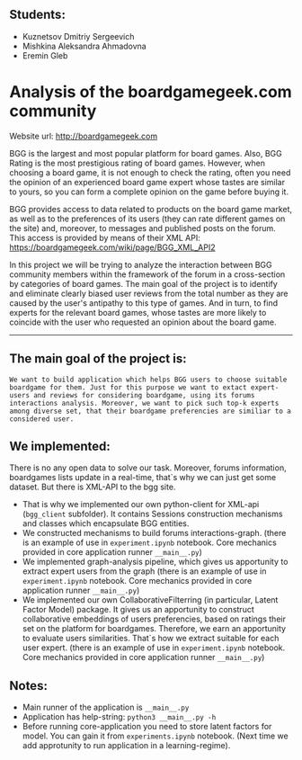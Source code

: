 ## Students:
* Kuznetsov Dmitriy Sergeevich
* Mishkina Aleksandra Ahmadovna
* Eremin Gleb


# Analysis of the boardgamegeek.com community
Website url: http://boardgamegeek.com

BGG is the largest and most popular platform for board games. Also, BGG Rating is the most prestigious rating of board games. However, when choosing a board game, it is not enough to check the rating, often you need the opinion of an experienced board game expert whose tastes are similar to yours, so you can form a complete opinion on the game before buying it. 

BGG provides access to data related to products on the board game market, as well as to the preferences of its users (they can rate different games on the site) and, moreover, to messages and published posts on the forum. This access is provided by means of their XML API: https://boardgamegeek.com/wiki/page/BGG_XML_API2

In this project we will be trying to analyze the interaction between BGG community members within the framework of the forum in a cross-section by categories of board games. The main goal of the project is to identify and eliminate clearly biased user reviews from the total number as they are caused by the user's antipathy to this type of games. And in turn, to find experts for the relevant board games, whose tastes are more likely to coincide with the user who requested an opinion about the board game.

---
## The main goal of the project is:
    We want to build application which helps BGG users to choose suitable boardgame for them. Just for this purpose we want to extact expert-users and reviews for considering boardgame, using its forums interactions analysis. Moreover, we want to pick such top-k experts among diverse set, that their boardgame preferencies are similiar to a considered user.

## We implemented:
There is no any open data to solve our task. Moreover, forums information, boardgames lists update in a real-time, that`s why we can just get some dataset. But there is XML-API to the bgg site.
* That is why we implemented our own python-client for XML-api (`bgg_client` subfolder). It contains Sessions construction mechanisms and classes which encapsulate BGG entities.
* We constructed mechanisms to build forums interactions-graph. (there is an example of use in `experiment.ipynb` notebook. Core mechanics provided in core application runner `__main__.py`)
* We implemented graph-analysis pipeline, which gives us apportunity to extract expert users from the graph (there is an example of use in `experiment.ipynb` notebook. Core mechanics provided in core application runner `__main__.py`)
* We implemented our own CollaborativeFilterring (in particular, Latent Factor Model) package. It gives us an apportunity to construct collaborative embeddings of users preferencies, based on ratings their set on the platform for boardgames. Therefore, we earn an apportunity to evaluate users similarities. That\`s how we extract suitable for each user expert. (there is an example of use in `experiment.ipynb` notebook. Core mechanics provided in core application runner `__main__.py`)


## Notes:
* Main runner of the application is `__main__.py`
* Application has help-string: `python3 __main__.py -h`
* Before running core-application you need to store latent factors for model. You can gain it from `experiments.ipynb` notebook. (Next time we add approtunity to run application in a learning-regime).
